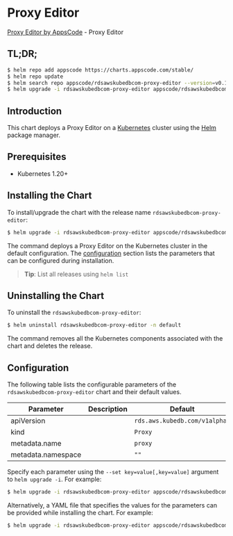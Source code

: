 # Proxy Editor

[Proxy Editor by AppsCode](https://appscode.com) - Proxy Editor

## TL;DR;

```bash
$ helm repo add appscode https://charts.appscode.com/stable/
$ helm repo update
$ helm search repo appscode/rdsawskubedbcom-proxy-editor --version=v0.14.0
$ helm upgrade -i rdsawskubedbcom-proxy-editor appscode/rdsawskubedbcom-proxy-editor -n default --create-namespace --version=v0.14.0
```

## Introduction

This chart deploys a Proxy Editor on a [Kubernetes](http://kubernetes.io) cluster using the [Helm](https://helm.sh) package manager.

## Prerequisites

- Kubernetes 1.20+

## Installing the Chart

To install/upgrade the chart with the release name `rdsawskubedbcom-proxy-editor`:

```bash
$ helm upgrade -i rdsawskubedbcom-proxy-editor appscode/rdsawskubedbcom-proxy-editor -n default --create-namespace --version=v0.14.0
```

The command deploys a Proxy Editor on the Kubernetes cluster in the default configuration. The [configuration](#configuration) section lists the parameters that can be configured during installation.

> **Tip**: List all releases using `helm list`

## Uninstalling the Chart

To uninstall the `rdsawskubedbcom-proxy-editor`:

```bash
$ helm uninstall rdsawskubedbcom-proxy-editor -n default
```

The command removes all the Kubernetes components associated with the chart and deletes the release.

## Configuration

The following table lists the configurable parameters of the `rdsawskubedbcom-proxy-editor` chart and their default values.

|     Parameter      | Description |                 Default                  |
|--------------------|-------------|------------------------------------------|
| apiVersion         |             | <code>rds.aws.kubedb.com/v1alpha1</code> |
| kind               |             | <code>Proxy</code>                       |
| metadata.name      |             | <code>proxy</code>                       |
| metadata.namespace |             | <code>""</code>                          |


Specify each parameter using the `--set key=value[,key=value]` argument to `helm upgrade -i`. For example:

```bash
$ helm upgrade -i rdsawskubedbcom-proxy-editor appscode/rdsawskubedbcom-proxy-editor -n default --create-namespace --version=v0.14.0 --set apiVersion=rds.aws.kubedb.com/v1alpha1
```

Alternatively, a YAML file that specifies the values for the parameters can be provided while
installing the chart. For example:

```bash
$ helm upgrade -i rdsawskubedbcom-proxy-editor appscode/rdsawskubedbcom-proxy-editor -n default --create-namespace --version=v0.14.0 --values values.yaml
```
